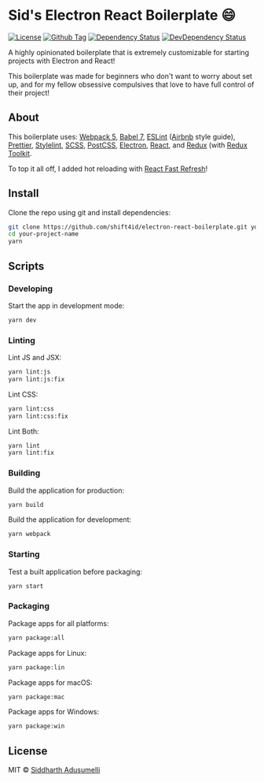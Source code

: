 # Sid's Electron React Boilerplate :smile:

[![License][github-license-image]][github-license-url]
[![Github Tag][github-tag-image]][github-tag-url]
[![Dependency Status][dependency-image]][dependency-url]
[![DevDependency Status][dev-dependency-image]][dev-dependency-url]

A highly opinionated boilerplate that is extremely customizable for starting projects with Electron and React!

This boilerplate was made for beginners who don't want to worry about set up, and for my fellow obsessive compulsives that love to have full control of their project!

## About
This boilerplate uses:
[Webpack 5](https://webpack.js.org/),
[Babel 7](https://babeljs.io/),
[ESLint](https://eslint.org/) ([Airbnb](https://www.npmjs.com/package/eslint-config-airbnb) style guide),
[Prettier](https://prettier.io/),
[Stylelint](https://stylelint.io/),
[SCSS](https://sass-lang.com/),
[PostCSS](https://postcss.org/),
[Electron](https://www.electronjs.org/),
[React](https://reactjs.org/),
and [Redux](https://redux.js.org/) (with [Redux Toolkit](https://redux-toolkit.js.org/).

To top it all off, I added hot reloading with [React Fast Refresh](https://www.npmjs.com/package/react-refresh)!

## Install

Clone the repo using git and install dependencies:
```bash
git clone https://github.com/shift4id/electron-react-boilerplate.git your-project-name
cd your-project-name
yarn
```

## Scripts

### Developing
Start the app in development mode:
```bash
yarn dev
```

### Linting
Lint JS and JSX:
```bash
yarn lint:js
yarn lint:js:fix
```

Lint CSS:
```bash
yarn lint:css
yarn lint:css:fix
```

Lint Both:
```bash
yarn lint
yarn lint:fix
```

### Building
Build the application for production:
```bash
yarn build
```

Build the application for development:
```bash
yarn webpack
```

### Starting
Test a built application before packaging:
```bash
yarn start
```

### Packaging
Package apps for all platforms:
```bash
yarn package:all
```

Package apps for Linux:
```bash
yarn package:lin
```

Package apps for macOS:
```bash
yarn package:mac
```

Package apps for Windows:
```bash
yarn package:win
```

## License

MIT © [Siddharth Adusumelli](https://github.com/shift4id)

[github-license-image]: https://img.shields.io/badge/License-MIT-blue.svg
[github-license-url]: https://github.com/shift4id/electron-react-boilerplate/blob/master/LICENSE
[github-tag-image]: https://img.shields.io/github/tag/shift4id/electron-react-boilerplate.svg?label=version
[github-tag-url]: https://github.com/shift4id/electron-react-boilerplate
[dependency-image]: https://img.shields.io/david/shift4id/electron-react-boilerplate.svg
[dependency-url]: https://david-dm.org/shift4id/electron-react-boilerplate
[dev-dependency-image]: https://img.shields.io/david/dev/shift4id/electron-react-boilerplate.svg?label=devDependencies
[dev-dependency-url]: https://david-dm.org/shift4id/electron-react-boilerplate?type=dev
